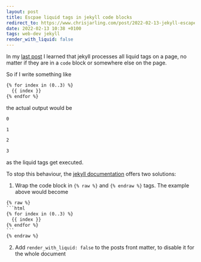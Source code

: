 ```yaml
---
layout: post
title: Escpae liquid tags in jekyll code blocks
redirect_to: https://www.chrisjarling.com/post/2022-02-13-jekyll-escape-liquid-tags
date: 2022-02-13 10:38 +0100
tags: web-dev jekyll
render_with_liquid: false
---
```


In my [last post](https://christianpoplawski.de/blog/2022/simple-jekyll-tagging) I learned that jekyll processes all liquid tags on a page, no matter if they are in a `code` block or somewhere else on the page.

So if I write something like

```html
{% for index in (0..3) %}
  {{ index }}
{% endfor %}
```

the actual output would be

```html
0

1

2

3
```

as the liquid tags get executed.

To stop this behaviour, the [jekyll documentation](https://jekyllrb.com/docs/liquid/tags/#code-snippet-highlighting) offers two solutions: 

1. Wrap the code block in `{% raw %}` and `{% endraw %}` tags. The example above would become
````html
{% raw %}
```html
{% for index in (0..3) %}
  {{ index }}
{% endfor %}
```
{% endraw %}
````
2. Add `render_with_liquid: false` to the posts front matter, to disable it for the whole document

